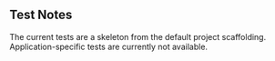 ## Test Notes

The current tests are a skeleton from the default project scaffolding. Application-specific tests are currently not available.